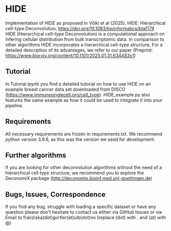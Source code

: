 # HIDE
 
Implementation of HIDE as proposed in Völkl et al (2025), HIDE: Hierarchical cell-type Deconvolution, https://doi.org/10.1093/bioinformatics/btaf179
<br>
HIDE (Hierarchical cell-type Deconvolution) is a computational approach on infering cellular distribution from bulk transcriptomic data. In comparison to other algorithms HIDE incorporates a hierarchical cell-type structure. For a detailed description of its advantages, we refer to our paper (Preprint: https://www.biorxiv.org/content/10.1101/2025.01.31.634483v1)

## Tutorial
In Tutorial.ipynb you find a detailed tutorial on how to use HIDE on an example breast cancer data set downloaded from DISCO (https://www.immunesinglecell.org/cell_type). HIDE_example.py also features the same example as how it could be used to integrate it into your pipeline.

## Requirements
All necessary requirements are frozen in requirements.txt. We recommend python version 3.9.6, as this was the version we used for development.

## Further algorithms
If you are looking for other deconvolution algorithms without the need of a hierarchical cell type structure, we recommend you to explore the DeconomiX package (http://deconomix.bioinf.med.uni-goettingen.de)

## Bugs, Issues, Correspondence
If you find any bug, struggle with loading a specific dataset or have any question please don't hesitate to contact us either via GitHub Issues or via Email to franziska(dot)gortler(at)uib(dot)no (replace (dot) with . and (at) with @)

